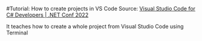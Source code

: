#Tutorial: How to create projects in VS Code
Source: [Visual Studio Code for C# Developers | .NET Conf 2022](https://www.youtube.com/watch?v=fuBi4d7k1-M&t=284&ab_channel=dotnet)

It teaches how to create a whole project from Visual Studio Code using Terminal